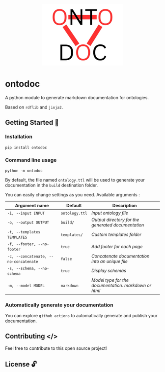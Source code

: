 <p align="center">
<img src='./src/logo.png' height='200' alt='ontodoc logo' />
</p>

# ontodoc

A python module to generate markdown documentation for ontologies.

Based on `rdflib` and `jinja2`.

## Getting Started 🚀

### Installation

```shell
pip install ontodoc
```

### Command line usage

```shell
python -m ontodoc
```

By default, the file named `ontology.ttl` will be used to generate your documentation in the `build` destination folder.

You can easily change settings as you need.
Available arguments :

| Argument name                         | Default        | Description                                          |
| ------------------------------------- | -------------- | ---------------------------------------------------- |
| `-i, --input INPUT`                   | `ontology.ttl` | _Input ontology file_                                |
| `-o, --output OUTPUT`                 | `build/`       | _Output directory for the generated documentation_   |
| `-t, --templates TEMPLATES`           | `templates/`   | _Custom templates folder_                            |
| `-f, --footer, --no-footer`           | `true`         | _Add footer for each page_                           |
| `-c, --concatenate, --no-concatenate` | `false`        | _Concatenate documentation into an unique file_      |
| `-s, --schema, --no-schema`           | `true`         | _Display schemas_                                    |
| `-m, --model MODEL`                   | `markdown`     | _Model type for the documentation. markdown or html_ |

### Automatically generate your documentation

You can explore `github actions` to automatically generate and publish your documentation.

## Contributing </>

Feel free to contribute to this open source project!

## License 🔓
